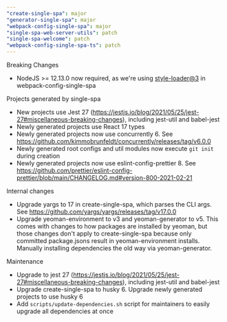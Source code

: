 ```yaml
---
"create-single-spa": major
"generator-single-spa": major
"webpack-config-single-spa": major
"single-spa-web-server-utils": patch
"single-spa-welcome": patch
"webpack-config-single-spa-ts": patch
---
```


Breaking Changes

- NodeJS >= 12.13.0 now required, as we're using [style-loader@3](https://github.com/webpack-contrib/style-loader/releases/tag/v3.0.0) in webpack-config-single-spa

Projects generated by single-spa

- New projects use Jest 27 (https://jestjs.io/blog/2021/05/25/jest-27#miscellaneous-breaking-changes), including jest-util and babel-jest
- Newly generated projects use React 17 types
- Newly generated projects now use concurrently 6. See https://github.com/kimmobrunfeldt/concurrently/releases/tag/v6.0.0
- Newly generated root configs and util modules now execute `git init` during creation
- Newly generated projects now use eslint-config-prettier 8. See https://github.com/prettier/eslint-config-prettier/blob/main/CHANGELOG.md#version-800-2021-02-21

Internal changes

- Upgrade yargs to 17 in create-single-spa, which parses the CLI args. See https://github.com/yargs/yargs/releases/tag/v17.0.0
- Upgrade yeoman-environment to v3 and yeoman-generator to v5. This comes with changes to how packages are installed by yeoman, but those changes don't apply to create-single-spa because only committed package.jsons result in yeoman-environment installs. Manually installing dependencies the old way via yeoman-generator.

Maintenance

- Upgrade to jest 27 (https://jestjs.io/blog/2021/05/25/jest-27#miscellaneous-breaking-changes), including jest-util and babel-jest
- Upgrade create-single-spa to husky 6. Upgrade newly generated projects to use husky 6
- Add `scripts/update-dependencies.sh` script for maintainers to easily upgrade all dependencies at once
